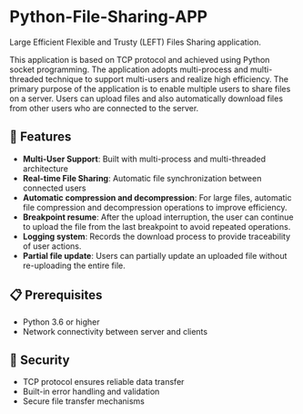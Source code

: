 # Python-File-Sharing-APP

Large Efficient Flexible and Trusty (LEFT) Files Sharing application.

This application is based on TCP protocol and achieved using Python socket programming. The application adopts multi-process and multi-threaded technique to support multi-users and realize high efficiency.
The primary purpose of the application is to enable multiple users to share files on a server. Users can upload files and also automatically download files from other users who are connected to the server.

## 🚀 Features

- **Multi-User Support**: Built with multi-process and multi-threaded architecture
- **Real-time File Sharing**: Automatic file synchronization between connected users
- **Automatic compression and decompression**: For large files, automatic file compression and decompression operations to improve efficiency.
- **Breakpoint resume**: After the upload interruption, the user can continue to upload the file from the last breakpoint to avoid repeated operations.
- **Logging system**: Records the download process to provide traceability of user actions.
- **Partial file update**: Users can partially update an uploaded file without re-uploading the entire file.

## 📋 Prerequisites

- Python 3.6 or higher
- Network connectivity between server and clients

## 🔐 Security

- TCP protocol ensures reliable data transfer
- Built-in error handling and validation
- Secure file transfer mechanisms
